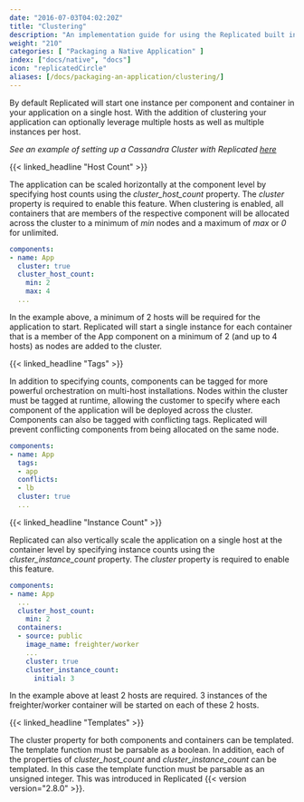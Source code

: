 ```yaml
---
date: "2016-07-03T04:02:20Z"
title: "Clustering"
description: "An implementation guide for using the Replicated built in clustering functionality."
weight: "210"
categories: [ "Packaging a Native Application" ]
index: ["docs/native", "docs"]
icon: "replicatedCircle"
aliases: [/docs/packaging-an-application/clustering/]
---
```


By default Replicated will start one instance per component and container in your application on a single host. With the addition of clustering your application can optionally leverage multiple hosts as well as multiple instances per host.

*See an example of setting up a Cassandra Cluster with Replicated [here](/docs/kb/developer-resources/multi-node-cassandra/)*

{{< linked_headline "Host Count" >}}

The application can be scaled horizontally at the component level by specifying host counts using the *cluster_host_count* property. The *cluster* property is required to enable this feature. When clustering is enabled, all containers that are members of the respective component will be allocated across the cluster to a minimum of *min* nodes and a maximum of *max* or *0* for unlimited.
```yaml
components:
- name: App
  cluster: true
  cluster_host_count:
    min: 2
    max: 4
  ...
```

In the example above, a minimum of 2 hosts will be required for the application to start. Replicated will start a single instance for each container that is a member of the App component on a minimum of 2 (and up to 4 hosts) as nodes are added to the cluster.

{{< linked_headline "Tags" >}}

In addition to specifying counts, components can be tagged for more powerful orchestration on multi-host installations. Nodes within the cluster must be tagged at runtime, allowing the customer to specify where each component of the application will be deployed across the cluster. Components can also be tagged with conflicting tags. Replicated will prevent conflicting components from being allocated on the same node.

```yaml
components:
- name: App
  tags:
  - app
  conflicts:
  - lb
  cluster: true
  ...
```

{{< linked_headline "Instance Count" >}}

Replicated can also vertically scale the application on a single host at the container level by specifying instance counts using the *cluster_instance_count* property. The *cluster* property is required to enable this feature.

```yaml
components:
- name: App
  ...
  cluster_host_count:
    min: 2
  containers:
  - source: public
    image_name: freighter/worker
    ...
    cluster: true
    cluster_instance_count:
      initial: 3
```

In the example above at least 2 hosts are required. 3 instances of the freighter/worker container will be started on each of these 2 hosts.

{{< linked_headline "Templates" >}}

The cluster property for both components and containers can be templated. The template function must be parsable as a boolean. In addition, each of the properties of *cluster_host_count* and *cluster_instance_count* can be templated. In this case the template function must be parsable as an unsigned integer. This was introduced in Replicated {{< version version="2.8.0" >}}.
